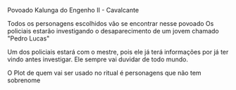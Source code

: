 Povoado Kalunga do Engenho II - Cavalcante

Todos os personagens escolhidos vão se encontrar nesse povoado
Os policiais estarão investigando o desaparecimento de um jovem chamado "Pedro Lucas"

Um dos policiais estará com o mestre, pois ele já terá informações por já ter vindo antes investigar. Ele sempre vai duvidar de todo mundo.




O Plot de quem vai ser usado no ritual é personagens que não tem sobrenome